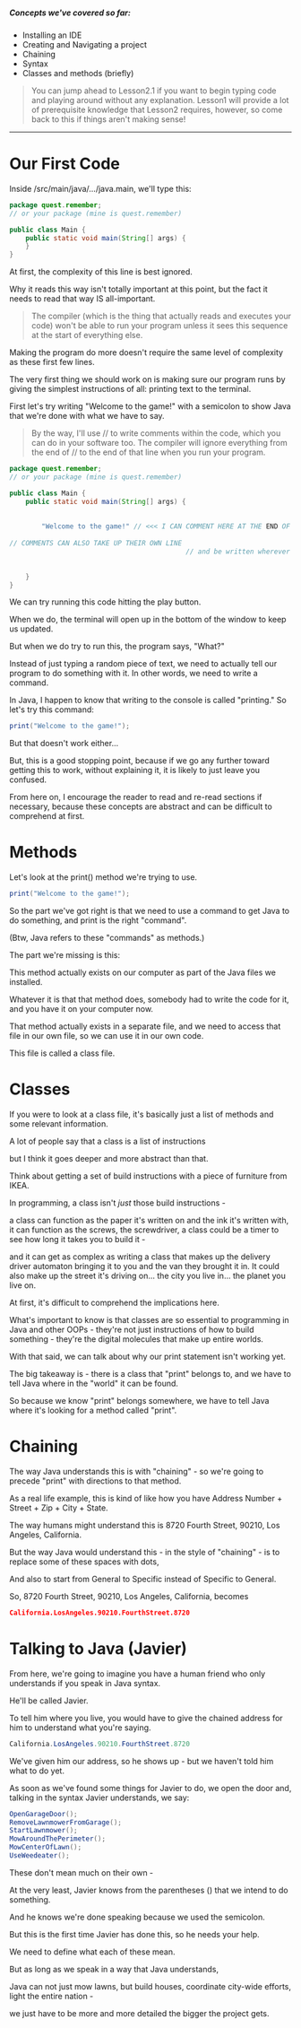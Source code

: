 ##### Concepts we've covered so far:
- Installing an IDE
- Creating and Navigating a project
- Chaining
- Syntax
- Classes and methods (briefly)

> You can jump ahead to Lesson2.1 if you want to begin typing code and playing around without any explanation. Lesson1
> will provide a lot of prerequisite knowledge that Lesson2 requires, however, so come back to this if things aren't making sense!

---

# Our First Code

Inside /src/main/java/.../java.main, we'll type this:

```java
package quest.remember;
// or your package (mine is quest.remember)

public class Main {
    public static void main(String[] args) {
    }
}
```

At first, the complexity of this line is best ignored. 

Why it reads this way isn't totally important at this point, but the fact it needs to read that way IS all-important.

> The compiler (which is the thing that actually reads and executes your code) won't be able to run your program 
> unless it sees this sequence at the start of everything else.

Making the program do more doesn't require the same level of complexity as these first few lines.

The very first thing we should work on is making sure our program runs by giving the simplest instructions of all: 
printing text to the terminal.

First let's try writing "Welcome to the game!" with a semicolon to show Java that we're done with what we have to say.

>By the way, I'll use // to write comments within the code, which you can do in your software too. The compiler will 
ignore everything from the end of // to the end of that line when you run your program.

```java
package quest.remember;
// or your package (mine is quest.remember)

public class Main {
    public static void main(String[] args) {
        
        
        "Welcome to the game!" // <<< I CAN COMMENT HERE AT THE END OF THE LINE
        
// COMMENTS CAN ALSO TAKE UP THEIR OWN LINE
                                            // and be written wherever you want them
    
    
    }
}
```

We can try running this code hitting the play button.

When we do, the terminal will open up in the bottom of the window to keep us updated.

But when we do try to run this, the program says, "What?"

Instead of just typing a random piece of text, we need to actually tell our program to do something with it.
In other words, we need to write a command.

In Java, I happen to know that writing to the console is called "printing." So let's try this command:

```java
print("Welcome to the game!");
```

But that doesn't work either...

But, this is a good stopping point, because if we go any further toward getting this to work, without explaining it, 
it is likely to just leave you confused.

From here on, I encourage the reader to read and re-read sections if necessary, because these concepts are abstract
and can be difficult to comprehend at first.

# Methods

Let's look at the print() method we're trying to use.

```java
print("Welcome to the game!");
```

So the part we've got right is that we need to use a command to get Java to do something, and print is the right
"command".

(Btw, Java refers to these "commands" as methods.)

The part we're missing is this:

This method actually exists on our computer as part of the Java files we installed.

Whatever it is that that method does, somebody had to write the code for it, and you have it on your computer now.

That method actually exists in a separate file, and we need to access that file in our own file, so we can use it in 
our own code.

This file is called a class file.

# Classes

If you were to look at a class file, it's basically just a list of methods and some relevant information.

A lot of people say that a class is a list of instructions

but I think it goes deeper and more abstract than that.

Think about getting a set of build instructions with a piece of furniture from IKEA.

In programming, a class isn't *just* those build instructions -

a class can function as the paper it's written on and the ink it's written with, it can function
as the screws, the screwdriver, a class could be a timer to see how long it takes you to build it -

and it can get as complex as writing a class that makes up the delivery driver automaton bringing it to you and the van they brought it in. It could also make up the
street it's driving on... the city you live in... the planet you live on.

At first, it's difficult to comprehend the implications here.

What's important to know is that classes are so essential to programming in Java and other OOPs - they're not
just instructions of how to build something - they're the digital molecules that make up entire worlds.

With that said, we can talk about why our print statement isn't working yet.

The big takeaway is - there is a class that "print" belongs to, and we have to tell Java where in the "world" it can be found.

So because we know "print" belongs somewhere, we have to tell Java where it's looking for a method called "print".

# Chaining

The way Java understands this is with "chaining" - so we're going to precede "print" with directions to that method.

As a real life example, this is kind of like how you have Address Number + Street + Zip + City + State.

The way humans might understand this is 8720 Fourth Street, 90210, Los Angeles, California.

But the way Java would understand this - in the style of "chaining" - is to replace some of these spaces with dots,

And also to start from General to Specific instead of Specific to General.

So, 8720 Fourth Street, 90210, Los Angeles, California, becomes

```json
California.LosAngeles.90210.FourthStreet.8720
```

# Talking to Java (Javier)

From here, we're going to imagine you have a human friend who only understands if you speak in Java syntax.

He'll be called Javier.

To tell him where you live, you would have to give the chained address for him to understand what you're saying.


```java
California.LosAngeles.90210.FourthStreet.8720
```

We've given him our address, so he shows up - but we haven't told him what to do yet.

As soon as we've found some things for Javier to do, we open the door and, talking in the syntax Javier understands, 
we say:

```java
OpenGarageDoor();
RemoveLawnmowerFromGarage();
StartLawnmower();
MowAroundThePerimeter();
MowCenterOfLawn();
UseWeedeater();
```

These don't mean much on their own -

At the very least, Javier knows from the parentheses () that we intend to do something.

And he knows we're done speaking because we used the semicolon.

But this is the first time Javier has done this, so he needs your help.

We need to define what each of these mean.

But as long as we speak in a way that Java understands,

Java can not just mow lawns, but build houses, coordinate city-wide efforts, light the entire nation -

we just have to be more and more detailed the bigger the project gets.